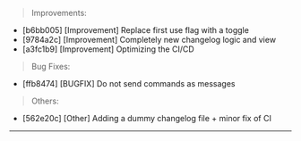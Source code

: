> Improvements:
- [b6bb005] [Improvement] Replace first use flag with a toggle
- [9784a2c] [Improvement] Completely new changelog logic and view
- [a3fc1b9] [Improvement] Optimizing the CI/CD

> Bug Fixes:
- [ffb8474] [BUGFIX] Do not send commands as messages

> Others:
- [562e20c] [Other] Adding a dummy changelog file + minor fix of CI


---
